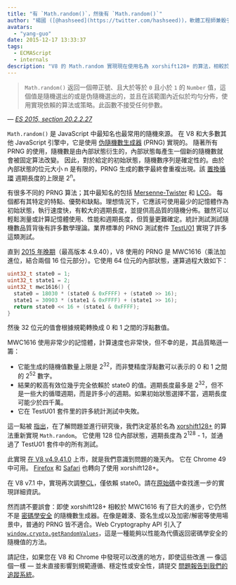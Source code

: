 ```yaml
---
title: "有 `Math.random()`，然後有 `Math.random()`"
author: "楊國 ([@hashseed](https://twitter.com/hashseed))，軟體工程師兼骰子設計師"
avatars:
  - "yang-guo"
date: 2015-12-17 13:33:37
tags:
  - ECMAScript
  - internals
description: "V8 的 Math.random 實現現在使用名為 xorshift128+ 的算法，相較於舊的 MWC1616 實現提升了隨機性。"
---
```

> `Math.random()` 返回一個帶正號、且大於等於 `0` 且小於 `1` 的 `Number` 值，這個值是隨機選出的或是伪隨機選出的，並且在該範圍內近似於均勻分佈，使用實現依賴的算法或策略。此函數不接受任何參數。

<!--truncate-->
— _[ES 2015, section 20.2.2.27](http://tc39.es/ecma262/#sec-math.random)_

`Math.random()` 是 JavaScript 中最知名也最常用的隨機來源。 在 V8 和大多數其他 JavaScript 引擎中，它是使用 [伪隨機數生成器](https://en.wikipedia.org/wiki/Pseudorandom_number_generator) (PRNG) 實現的。 隨著所有 PRNG 的使用，隨機數是由內部狀態衍生的，內部狀態每產生一個新的隨機數就會被固定算法改變。 因此，對於給定的初始狀態，隨機數序列是確定性的。由於內部狀態的位元大小 n 是有限的，PRNG 生成的數字最終會重複出現。該 [置換循環](https://en.wikipedia.org/wiki/Cyclic_permutation) 週期長度的上限是 2<sup>n</sup>。

有很多不同的 PRNG 算法；其中最知名的包括 [Mersenne-Twister](https://en.wikipedia.org/wiki/Mersenne_Twister) 和 [LCG](https://en.wikipedia.org/wiki/Linear_congruential_generator)。 每個都有其特定的特點、優勢和缺點。理想情況下，它應該可使用最少的記憶體作為初始狀態，執行速度快，有較大的週期長度，並提供高品質的隨機分佈。雖然可以輕鬆測量或計算記憶體使用、性能和週期長度，但質量更難確定。統計測試測試隨機數品質背後有許多數學理論。業界標準的 PRNG 測試套件 [TestU01](http://simul.iro.umontreal.ca/testu01/tu01.html) 實現了許多這類測試。

直到 [2015 年晚期](https://github.com/v8/v8/blob/ceade6cf239e0773213d53d55c36b19231c820b5/src/js/math.js#L143)（最高版本 4.9.40），V8 使用的 PRNG 是 MWC1616（乘法加進位，結合兩個 16 位元部分）。它使用 64 位元的內部狀態，運算過程大致如下：

```cpp
uint32_t state0 = 1;
uint32_t state1 = 2;
uint32_t mwc1616() {
  state0 = 18030 * (state0 & 0xFFFF) + (state0 >> 16);
  state1 = 30903 * (state1 & 0xFFFF) + (state1 >> 16);
  return state0 << 16 + (state1 & 0xFFFF);
}
```

然後 32 位元的值會根據規範轉換成 0 和 1 之間的浮點數值。

MWC1616 使用非常少的記憶體，計算速度也非常快，但不幸的是，其品質略遜一籌：

- 它能生成的隨機值數量上限是 2<sup>32</sup>，而非雙精度浮點數可以表示的 0 和 1 之間的 2<sup>52</sup> 數字。
- 結果的較高有效位幾乎完全依賴於 state0 的值。週期長度最多是 2<sup>32</sup>，但不是一些大的循環週期，而是許多小的週期。如果初始狀態選擇不當，週期長度可能少於四千萬。
- 它在 TestU01 套件里的許多統計測試中失敗。

這一點被 [指出](https://medium.com/@betable/tifu-by-using-math-random-f1c308c4fd9d)，在了解問題並進行研究後，我們決定基於名為 [xorshift128+](http://vigna.di.unimi.it/ftp/papers/xorshiftplus.pdf) 的算法重新實現 `Math.random`。 它使用 128 位內部狀態，週期長度為 2<sup>128</sup> - 1，並通過了 TestU01 套件中的所有測試。

此實現 [在 V8 v4.9.41.0](https://github.com/v8/v8/blob/085fed0fb5c3b0136827b5d7c190b4bd1c23a23e/src/base/utils/random-number-generator.h#L102) 上市，就是我們意識到問題的幾天內。 它在 Chrome 49 中可用。 [Firefox](https://bugzilla.mozilla.org/show_bug.cgi?id=322529#c99) 和 [Safari](https://bugs.webkit.org/show_bug.cgi?id=151641) 也轉向了使用 xorshift128+。

在 V8 v7.1 中，實現再次調整[CL](https://chromium-review.googlesource.com/c/v8/v8/+/1238551/5)，僅依賴 state0。請在[原始碼](https://source.chromium.org/chromium/chromium/src/+/main:v8/src/base/utils/random-number-generator.h;l=119?q=XorShift128&sq=&ss=chromium)中查找進一步的實現詳細資訊。

然而請不要誤會：即使 xorshift128+ 相較於 MWC1616 有了巨大的進步，它仍然不是 [密碼學安全](https://en.wikipedia.org/wiki/Cryptographically_secure_pseudorandom_number_generator) 的隨機數生成器。在像是雜湊、簽名生成以及加密/解密等使用場景中，普通的 PRNG 皆不適合。Web Cryptography API 引入了 [`window.crypto.getRandomValues`](https://developer.mozilla.org/en-US/docs/Web/API/RandomSource/getRandomValues)，這是一種能夠以性能為代價返回密碼學安全的隨機值的方法。

請記住，如果您在 V8 和 Chrome 中發現可以改進的地方，即使這些改進 — 像這個一樣 — 並未直接影響到規範遵循、穩定性或安全性，請提交 [問題報告到我們的追蹤系統](https://bugs.chromium.org/p/v8/issues/entry?template=Defect%20report%20from%20user)。
